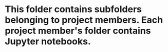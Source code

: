 # This folder contains subfolders belonging to project members. Each project member's folder contains Jupyter notebooks.
